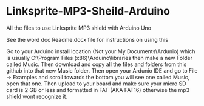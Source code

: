 # Linksprite-MP3-Sheild-Arduino
All the files to use Linksprite MP3 shield with Arduino Uno

See the word doc Readme.docx file for instructions on using this


Go to your Arduino install location (Not your My Documents\Ardunio) which is usually C:\Program Files (x86)\Arduino\libraries then make a new Folder called Music.  Then download and copy all the files and folders from this github into that new Music folder.  Then open your Ardunio IDE and go to File -> Examples and scroll towards the bottom you will see one called Music, open that one.  Then upload to your board and make sure your micro SD card is 2 GB or less and formatted in FAT (AKA FAT16) otherwise the mp3 shield wont recognize it.

